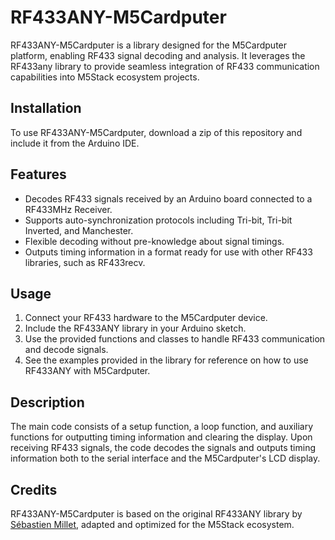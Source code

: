# RF433ANY-M5Cardputer

RF433ANY-M5Cardputer is a library designed for the M5Cardputer platform, enabling RF433 signal decoding and analysis. It leverages the RF433any library to provide seamless integration of RF433 communication capabilities into M5Stack ecosystem projects.

## Installation

To use RF433ANY-M5Cardputer, download a zip of this repository and include it from the Arduino IDE.

## Features

- Decodes RF433 signals received by an Arduino board connected to a RF433MHz Receiver.
- Supports auto-synchronization protocols including Tri-bit, Tri-bit Inverted, and Manchester.
- Flexible decoding without pre-knowledge about signal timings.
- Outputs timing information in a format ready for use with other RF433 libraries, such as RF433recv.

## Usage

1. Connect your RF433 hardware to the M5Cardputer device.
2. Include the RF433ANY library in your Arduino sketch.
3. Use the provided functions and classes to handle RF433 communication and decode signals.
4. See the examples provided in the library for reference on how to use RF433ANY with M5Cardputer.

## Description

The main code consists of a setup function, a loop function, and auxiliary functions for outputting timing information and clearing the display. Upon receiving RF433 signals, the code decodes the signals and outputs timing information both to the serial interface and the M5Cardputer's LCD display.

## Credits

RF433ANY-M5Cardputer is based on the original RF433ANY library by [Sébastien Millet](https://github.com/sebmillet/RF433any), adapted and optimized for the M5Stack ecosystem.
